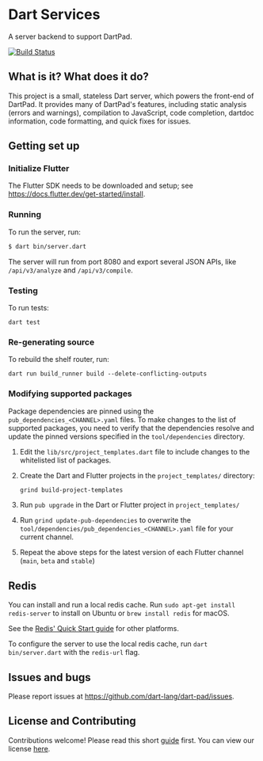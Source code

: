 # Dart Services

A server backend to support DartPad.

[![Build Status](https://github.com/dart-lang/dart-services/workflows/dart-services/badge.svg)](https://github.com/dart-lang/dart-services/actions?workflow=dart-services)

## What is it? What does it do?

This project is a small, stateless Dart server, which powers the front-end of
DartPad. It provides many of DartPad's features, including static analysis
(errors and warnings), compilation to JavaScript, code completion, dartdoc
information, code formatting, and quick fixes for issues.

## Getting set up

### Initialize Flutter

The Flutter SDK needs to be downloaded and setup; see
https://docs.flutter.dev/get-started/install.

### Running

To run the server, run:

```bash
$ dart bin/server.dart
```

The server will run from port 8080 and export several JSON APIs, like
`/api/v3/analyze` and `/api/v3/compile`.

### Testing

To run tests:

`dart test`

### Re-generating source

To rebuild the shelf router, run:

```
dart run build_runner build --delete-conflicting-outputs
```

### Modifying supported packages

Package dependencies are pinned using the `pub_dependencies_<CHANNEL>.yaml`
files. To make changes to the list of supported packages, you need to verify
that the dependencies resolve and update the pinned versions specified in the
`tool/dependencies` directory.

1. Edit the `lib/src/project_templates.dart` file to include changes to the
   whitelisted list of packages.
2. Create the Dart and Flutter projects in the `project_templates/` directory:

    ```bash
    grind build-project-templates
    ```

3. Run `pub upgrade` in the Dart or Flutter project in `project_templates/`
4. Run `grind update-pub-dependencies` to overwrite the
   `tool/dependencies/pub_dependencies_<CHANNEL>.yaml` file for your current
   channel.
5. Repeat the above steps for the latest version of each Flutter channel
   (`main`, `beta` and `stable`)

## Redis

You can install and run a local redis cache. Run `sudo apt-get install redis-server` to install on Ubuntu or `brew install redis` for macOS. 

See the [Redis' Quick Start guide](https://redis.io/topics/quickstart) for other platforms.

To configure the server to use the local redis cache, run `dart bin/server.dart` with the `redis-url` flag.

## Issues and bugs

Please report issues at https://github.com/dart-lang/dart-pad/issues.

## License and Contributing

Contributions welcome! Please read this short
[guide](https://github.com/dart-lang/dart-pad/blob/main/CONTRIBUTING.md) first.
You can view our license
[here](https://github.com/dart-lang/dart-pad/blob/main/LICENSE).
